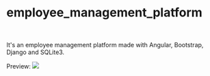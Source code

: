 # employee_management_platform
<br>
<p>It's an employee management platform made with Angular, Bootstrap, Django and SQLite3.</p>
Preview:
<img src="https://media3.giphy.com/media/xTDGHOSifCOOj46ou4/giphy.gif"/>
